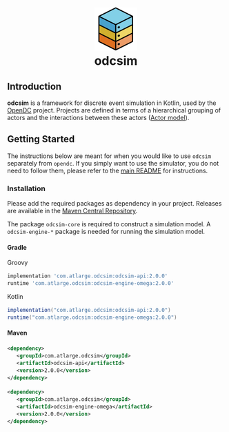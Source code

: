 <h1 align="center">
  <a href="http://opendc.org/">
    <img src="../misc/artwork/logo.png" width="100" alt="OpenDC">
  </a>
  <br>
  odcsim
</h1>

## Introduction
**odcsim** is a framework for discrete event simulation in Kotlin, used
by the [OpenDC](https://opendc.org) project.
Projects are defined in terms of a hierarchical grouping of actors
and the interactions between these actors
([Actor model](https://en.wikipedia.org/wiki/Actor_model)).

## Getting Started

The instructions below are meant for when you would like to use `odcsim` separately from `opendc`. If you simply want to use the simulator, you do not need to follow them, please refer to the [main README](../README.md) for instructions.

### Installation
Please add the required packages as dependency in your project.
Releases are available in the [Maven Central Repository](https://search.maven.org/).

The package `odcsim-core` is required to construct a simulation model.
A `odcsim-engine-*` package is needed for running the simulation
model.

#### Gradle 
Groovy
```groovy
implementation 'com.atlarge.odcsim:odcsim-api:2.0.0'
runtime 'com.atlarge.odcsim:odcsim-engine-omega:2.0.0'
```
Kotlin
```groovy
implementation("com.atlarge.odcsim:odcsim-api:2.0.0")
runtime("com.atlarge.odcsim:odcsim-engine-omega:2.0.0")
```

#### Maven
```xml
<dependency>
   <groupId>com.atlarge.odcsim</groupId>
   <artifactId>odcsim-api</artifactId>
   <version>2.0.0</version>
</dependency>

<dependency>
   <groupId>com.atlarge.odcsim</groupId>
   <artifactId>odcsim-engine-omega</artifactId>
   <version>2.0.0</version>
</dependency>  
```

